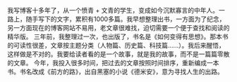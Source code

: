 我写博客十多年了，从一个愤青 + 文青的学生，变成如今沉默寡言的中年人。一路上，随手写下的文字，累积有1000多篇。我早想整理出书，一方面为了纪念，另一方面现在的博客网站不易用，老文章很难找，迫切需要一个便于查找和阅读的精华版。
三年前，我整理过一次，也出版了，书名是《如何变得有思想》。那本书的可读性很差，文章按主题分类（人物篇、历史篇、科技篇......）。我后来醒悟，这样做是不对的。我要给读者看的是一个故事，就是我的故事，而不是一篇篇零散的文章。
今年，我投入很多时间，把过去的文章按照时间排序，重新编成一本书。书名改成《前方的路》，出自黑塞的小说《德米安》，意为寻找人生的出路。